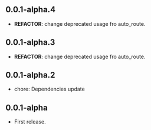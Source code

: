 ## 0.0.1-alpha.4

 - **REFACTOR**: change deprecated usage fro auto_route.

## 0.0.1-alpha.3

 - **REFACTOR**: change deprecated usage fro auto_route.

## 0.0.1-alpha.2

 - chore: Dependencies update

## 0.0.1-alpha

* First release.
